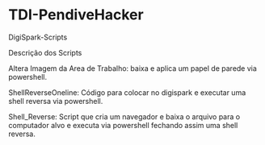 # TDI-PendiveHacker

DigiSpark-Scripts


Descrição dos Scripts

Altera Imagem da Area de Trabalho: baixa e aplica um papel de parede via powershell.

ShellReverseOneline: Código para colocar no digispark e executar uma shell reversa via powershell.

Shell_Reverse: Script que cria um navegador e baixa o arquivo para o computador alvo e executa via powershell fechando assim uma shell reversa.
